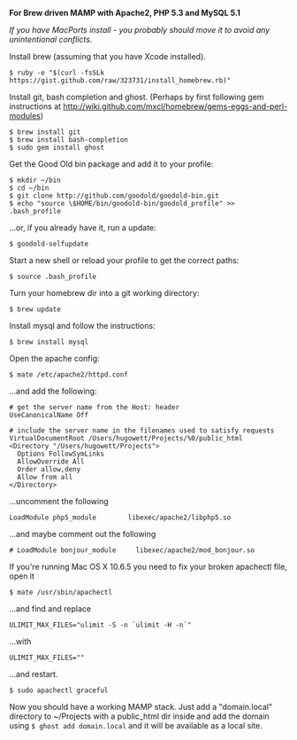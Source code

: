 **For Brew driven MAMP with Apache2, PHP 5.3 and MySQL 5.1**

_If you have MacPorts install - you probably should move it to avoid any unintentional conflicts._

Install brew (assuming that you have Xcode installed).

    $ ruby -e "$(curl -fsSLk https://gist.github.com/raw/323731/install_homebrew.rb)"

Install git, bash completion and ghost.
(Perhaps by first following gem instructions at http://wiki.github.com/mxcl/homebrew/gems-eggs-and-perl-modules)

    $ brew install git
    $ brew install bash-completion
    $ sudo gem install ghost

Get the Good Old bin package and add it to your profile:

    $ mkdir ~/bin
    $ cd ~/bin
    $ git clone http://github.com/goodold/goodold-bin.git
    $ echo "source \$HOME/bin/goodold-bin/goodold_profile" >> .bash_profile

...or, if you already have it, run a update:

    $ goodold-selfupdate

Start a new shell or reload your profile to get the correct paths:

    $ source .bash_profile

Turn your homebrew dir into a git working directory:

    $ brew update

Install mysql and follow the instructions:

    $ brew install mysql

Open the apache config:

    $ mate /etc/apache2/httpd.conf

...and add the following:

    # get the server name from the Host: header
    UseCanonicalName Off

    # include the server name in the filenames used to satisfy requests
    VirtualDocumentRoot /Users/hugowett/Projects/%0/public_html
    <Directory "/Users/hugowett/Projects">
      Options FollowSymLinks
      AllowOverride All
      Order allow,deny
      Allow from all
    </Directory>

...uncomment the following

    LoadModule php5_module        libexec/apache2/libphp5.so

...and maybe comment out the following

    # LoadModule bonjour_module     libexec/apache2/mod_bonjour.so

If you're running Mac OS X 10.6.5 you need to fix your broken apachectl file, open it

    $ mate /usr/sbin/apachectl

...and find and replace

    ULIMIT_MAX_FILES="ulimit -S -n `ulimit -H -n`"

...with

    ULIMIT_MAX_FILES=""

...and restart.

    $ sudo apachectl graceful

Now you should have a working MAMP stack. Just add a "domain.local" directory to ~/Projects with a public_html dir inside and add the domain using `$ ghost add domain.local` and it will be available as a local site.